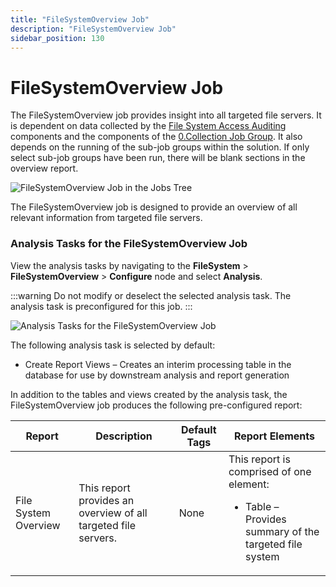 ```yaml
---
title: "FileSystemOverview Job"
description: "FileSystemOverview Job"
sidebar_position: 130
---
```


# FileSystemOverview Job

The FileSystemOverview job provides insight into all targeted file servers. It is dependent on data
collected by the [File System Access Auditing](collection/overview.md#file-system-access-auditing)
components and the components of the [0.Collection Job Group](/docs/accessanalyzer/12.0/solutions/filesystem/collection/overview.md). It also
depends on the running of the sub-job groups within the solution. If only select sub-job groups have
been run, there will be blank sections in the overview report.

![FileSystemOverview Job in the Jobs Tree](/img/product_docs/accessanalyzer/12.0/solutions/filesystem/filesystemoverviewjobstree.webp)

The FileSystemOverview job is designed to provide an overview of all relevant information from
targeted file servers.

### Analysis Tasks for the FileSystemOverview Job

View the analysis tasks by navigating to the **FileSystem** > **FileSystemOverview** > **Configure**
node and select **Analysis**.

:::warning
Do not modify or deselect the selected analysis task. The analysis task is
preconfigured for this job.
:::


![Analysis Tasks for the FileSystemOverview Job](/img/product_docs/accessanalyzer/12.0/solutions/filesystem/filesystemoverviewanalysis.webp)

The following analysis task is selected by default:

- Create Report Views – Creates an interim processing table in the database for use by downstream
  analysis and report generation

In addition to the tables and views created by the analysis task, the FileSystemOverview job
produces the following pre-configured report:

| Report               | Description                                                    | Default Tags | Report Elements                                                                                                 |
| -------------------- | -------------------------------------------------------------- | ------------ | --------------------------------------------------------------------------------------------------------------- |
| File System Overview | This report provides an overview of all targeted file servers. | None         | This report is comprised of one element: <ul><li>Table – Provides summary of the targeted file system</li></ul> |

